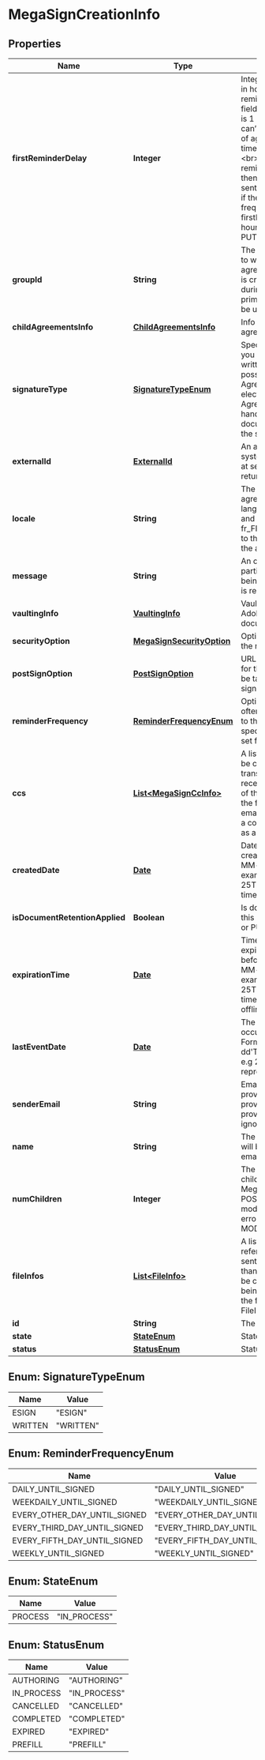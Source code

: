 
# MegaSignCreationInfo

## Properties
Name | Type | Description | Notes
------------ | ------------- | ------------- | -------------
**firstReminderDelay** | **Integer** | Integer which specifies the delay in hours before sending the first reminder.&lt;br&gt;This is an optional field. The minimum value allowed is 1 hour and the maximum value can’t be more than the difference of agreement creation and expiry time of the agreement in hours.&lt;br&gt;If this is not specified but the reminder frequency is specified, then the first reminder will be sent based on frequency.&lt;br&gt;i.e. if the reminder is created with frequency specified as daily, the firstReminderDelay will be 24 hours. Cannot be updated in a PUT |  [optional]
**groupId** | **String** | The unique identifier of the group to which the megasign agreement will belong to when it is created. If it is not provided during agreement creation the primary group of the creator will be used |  [optional]
**childAgreementsInfo** | [**ChildAgreementsInfo**](ChildAgreementsInfo.md) | Info corresponding to each child agreement of the megaSign  |  [optional]
**signatureType** | [**SignatureTypeEnum**](#SignatureTypeEnum) | Specifies the type of signature you would like to request - written or e-signature. The possible values are &lt;br&gt; ESIGN : Agreement needs to be signed electronically &lt;br&gt;, WRITTEN : Agreement will be signed using handwritten signature and signed document will be uploaded into the system |  [optional]
**externalId** | [**ExternalId**](ExternalId.md) | An arbitrary value from your system, which can be specified at sending time and then later returned or queried |  [optional]
**locale** | **String** | The locale associated with this agreement - specifies the language for the signing page and emails, for example en_US or fr_FR. If none specified, defaults to the language configured for the agreement sender |  [optional]
**message** | **String** | An optional message to the participants, describing what is being sent or why their signature is required |  [optional]
**vaultingInfo** | [**VaultingInfo**](VaultingInfo.md) | Vaulting properties that allows Adobe Sign to securely store documents with a vault provider |  [optional]
**securityOption** | [**MegaSignSecurityOption**](MegaSignSecurityOption.md) | Optional security parameters for the megasign |  [optional]
**postSignOption** | [**PostSignOption**](PostSignOption.md) | URL and associated properties for the success page the user will be taken to after completing the signing process |  [optional]
**reminderFrequency** | [**ReminderFrequencyEnum**](#ReminderFrequencyEnum) | Optional parameter that sets how often you want to send reminders to the participants. If it is not specified, the default frequency set for the account will be used |  [optional]
**ccs** | [**List&lt;MegaSignCcInfo&gt;**](MegaSignCcInfo.md) | A list of one or more CCs that will be copied in the megasign transaction. The CCs will each receive an email at the beginning of the transaction and also when the final document is signed. The email addresses will also receive a copy of the document, attached as a PDF file  |  [optional]
**createdDate** | [**Date**](Date.md) | Date when megasign was created. Format would be yyyy-MM-dd&#39;T&#39;HH:mm:ssZ. For example, e.g 2016-02-25T18:46:19Z represents UTC time |  [optional]
**isDocumentRetentionApplied** | **Boolean** | Is document retention applied for this resource.  If provided in POST or PUT, it will simply be ignored. |  [optional]
**expirationTime** | [**Date**](Date.md) | Time after which Agreement expires and needs to be signed before it. Format should be yyyy-MM-dd&#39;T&#39;HH:mm:ssZ. For example, e.g 2016-02-25T18:46:19Z represents UTC time. Should not be provided in offline agreement creation. |  [optional]
**lastEventDate** | [**Date**](Date.md) | The date of the last event that occurred for this megasign.  Format would be yyyy-MM-dd&#39;T&#39;HH:mm:ssZ. For example, e.g 2016-02-25T18:46:19Z represents UTC time |  [optional]
**senderEmail** | **String** | Email of agreement sender. Only provided in GET. Can not be provided in POST/PUT request. If provided in POST/PUT, it will be ignored |  [optional]
**name** | **String** | The name of the agreement that will be used to identify it, in emails, website and other places |  [optional]
**numChildren** | **Integer** | The total number of MegaSign children associated with the MegaSign parent. If provided in POST, it will be ignored. If modified in PUT, it will throw error MODIFYING_IMMUTABLE_FIELDS |  [optional]
**fileInfos** | [**List&lt;FileInfo&gt;**](FileInfo.md) | A list of one or more files (or references to files) that will be sent out for signature. If more than one file is provided, they will be combined into one PDF before being sent out. Note: Only one of the four parameters in every FileInfo object must be specified |  [optional]
**id** | **String** | The unique identifier of megasign  |  [optional]
**state** | [**StateEnum**](#StateEnum) | State of the Megasign |  [optional]
**status** | [**StatusEnum**](#StatusEnum) | Status of the Megasign |  [optional]


<a name="SignatureTypeEnum"></a>
## Enum: SignatureTypeEnum
Name | Value
---- | -----
ESIGN | &quot;ESIGN&quot;
WRITTEN | &quot;WRITTEN&quot;


<a name="ReminderFrequencyEnum"></a>
## Enum: ReminderFrequencyEnum
Name | Value
---- | -----
DAILY_UNTIL_SIGNED | &quot;DAILY_UNTIL_SIGNED&quot;
WEEKDAILY_UNTIL_SIGNED | &quot;WEEKDAILY_UNTIL_SIGNED&quot;
EVERY_OTHER_DAY_UNTIL_SIGNED | &quot;EVERY_OTHER_DAY_UNTIL_SIGNED&quot;
EVERY_THIRD_DAY_UNTIL_SIGNED | &quot;EVERY_THIRD_DAY_UNTIL_SIGNED&quot;
EVERY_FIFTH_DAY_UNTIL_SIGNED | &quot;EVERY_FIFTH_DAY_UNTIL_SIGNED&quot;
WEEKLY_UNTIL_SIGNED | &quot;WEEKLY_UNTIL_SIGNED&quot;


<a name="StateEnum"></a>
## Enum: StateEnum
Name | Value
---- | -----
PROCESS | &quot;IN_PROCESS&quot;


<a name="StatusEnum"></a>
## Enum: StatusEnum
Name | Value
---- | -----
AUTHORING | &quot;AUTHORING&quot;
IN_PROCESS | &quot;IN_PROCESS&quot;
CANCELLED | &quot;CANCELLED&quot;
COMPLETED | &quot;COMPLETED&quot;
EXPIRED | &quot;EXPIRED&quot;
PREFILL | &quot;PREFILL&quot;



